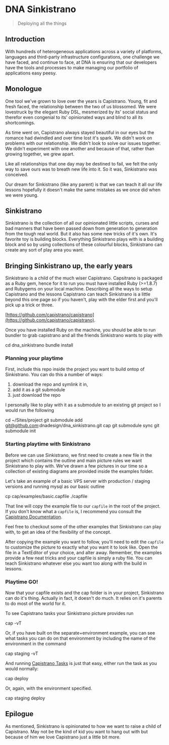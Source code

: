 # DNA Sinkistrano

> Deploying all the things

## Introduction

With hundreds of heterogeneous applications across a variety of platforms, 
languages and third-party infrastructure configurations, one challenge we have
faced, and continue to face, at DNA is ensuring that our developers have the 
tools and processes to make managing our portfolio of applications easy peesy.

## Monologue

One tool we've grown to love over the years is Capistrano. Young, fit and fresh 
faced, the relationship between the two of us blossomed. We were lovestruck by 
the elegant Ruby DSL, mesmerized by its' social status and therefor even 
congenial to its' opinionated ways and blind to all its shortcomings.

As time went on, Capistrano always stayed beautiful in our eyes but the romance 
had dwindled and over time lost it's spark. We didn't work on problems with our 
relationship. We didn't look to solve our issues together. We didn't experiment
with one another and because of that, rather than growing together, we grew 
apart.

Like all relationships that one day may be destined to fail, we felt the only 
way to save ours was to breath new life into it. So it was, Sinkistrano was 
conceived.

Our dream for Sinkistrano (like any parent) is that we can teach it all our life
lessons hopefully it doesn't make the same mistakes as we once did when we were
young.

## Sinkistrano

Sinkistrano is the collection of all our opinionated little scripts, curses and 
bad manners that have been passed down from generation to generation from the 
tough real world. But it also has some new tricks of it's own. It's favorite toy 
is building blocks. Everything Sinkistrano plays with is a building block and 
so by using collections of these colourful blocks, Sinkistrano can create any 
sort of play area you want.

## Bringing Sinkistrano up, the early years

Sinkistrano is a child of the much wiser Capistrano. Capsitrano is packaged as
a Ruby gem, hence for it to run you must have installed Ruby (>=1.8.7) and 
Rubygems on your local machine. Describing all the ways to setup Capistrano and 
the lessons Capistrano can teach Sinkistrano is a little beyond this one page so 
if you haven't, play with the elder first and you'll pick up a trick or three. 

[https://github.com/capistrano/capistrano](https://github.com/capistrano/capistrano). 

Once you have installed Ruby on the machine, you should be able to run bundler
to grab capistrano and all the friends Sinkistrano wants to play with
  
  cd dna_sinkistrano
  bundle install

### Planning your playtime

First, include this repo inside the project you want to build ontop of 
Sinkistrano. You can do this a number of ways:

  1) download the repo and symlink it in,
  2) add it as a git submodule
  3) just download the repo

I personally like to play with it as a submodule to an existing git project so
I would run the following

  cd ~/Sites/project
  git submodule add git@github.com:dnadesign/dna_sinkistrano.git cap
  git submodule sync
  git submodule init

  
### Starting playtime with Sinkistrano

Before we can use Sinkistrano, we first need to create a new file in the project 
which contains the outline and main picture rules we want Sinkistrano to play 
with. We've drawn a few pictures in our time so a collection of existing 
diagrams are provided inside the examples folder.

Let's take an example of a basic VPS server with production / staging versions
and running mysql as our basic outline

  cp cap/examples/basic.capfile ./capfile

That line will copy the example file to our `capfile` in the root of the 
project. If you don't know what a `capfile` is, I recommend you consult the
[Capistrano Documentation](https://github.com/capistrano/capistrano). 
  
Feel free to checkout some of the other examples that Sinkistrano can play with,
to get an idea of the flexibility of the concept.

After copying the example you want to follow, you'll need to edit the `capfile`
to customize the picture to exactly what you want it to look like. Open the file
in a TextEditor of your choice, and alter away. Remember, the examples provide
a few neat tricks and your capfile is simply a ruby file. You can teach 
Sinkistrano whatever else you want too along with the build in lessons.

### Playtime GO!

Now that your capfile exists and the cap folder is in your project, Sinkistrano
can do it's thing. Actually in fact, it doesn't do much. It relies on it's 
parents to do most of the world for it. 

To see Capistrano tasks your Sinkistrano picture provides run

  cap -vT

Or, if you have built on the separate+environment example, you can see what
tasks you can do on that environment by including the name of the environment in
the command

  cap staging -vT

And running [Capistrano Tasks](https://github.com/capistrano/capistrano/wiki/Capistrano-Tasks)
is just that easy, either run the task as you would normally:

  cap deploy

Or, again, with the environment specified.

  cap staging deploy

## Epilogue

As mentioned, Sinkistrano is opinionated to how we want to raise a child of 
Capistrano. May not be the kind of kid you want to hang out with but because of
him we love Capistrano just a little bit more.